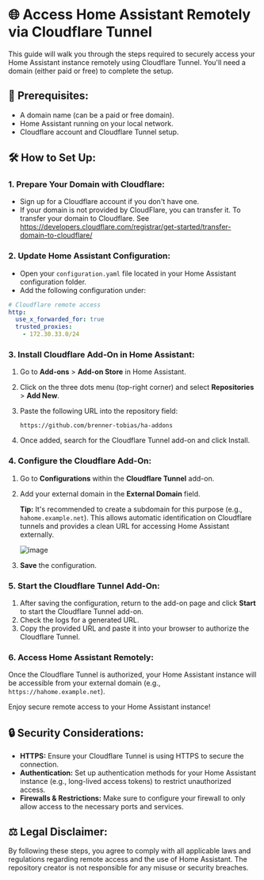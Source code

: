 # 🌐 Access Home Assistant Remotely via Cloudflare Tunnel

This guide will walk you through the steps required to securely access your Home Assistant instance remotely using Cloudflare Tunnel. You'll need a domain (either paid or free) to complete the setup.

## 🔧 Prerequisites:
- A domain name (can be a paid or free domain).
- Home Assistant running on your local network.
- Cloudflare account and Cloudflare Tunnel setup.

## 🛠️ How to Set Up:

### 1. **Prepare Your Domain with Cloudflare:**
   - Sign up for a Cloudflare account if you don't have one.
   - If your domain is not provided by CloudFlare, you can transfer it. To transfer your domain to Cloudflare. See https://developers.cloudflare.com/registrar/get-started/transfer-domain-to-cloudflare/

### 2. **Update Home Assistant Configuration:**
   - Open your `configuration.yaml` file located in your Home Assistant configuration folder.
   - Add the following configuration under:

   ```yaml
   # Cloudflare remote access
   http:
     use_x_forwarded_for: true
     trusted_proxies:
       - 172.30.33.0/24
```


### 3. Install Cloudflare Add-On in Home Assistant:
1. Go to **Add-ons** > **Add-on Store** in Home Assistant.
2. Click on the three dots menu (top-right corner) and select **Repositories** > **Add New**.
3. Paste the following URL into the repository field:

   ```text
   https://github.com/brenner-tobias/ha-addons
   ```
4. Once added, search for the Cloudflare Tunnel add-on and click Install.

 ### 4. Configure the Cloudflare Add-On:
1. Go to **Configurations** within the **Cloudflare Tunnel** add-on.
2. Add your external domain in the **External Domain** field.

   **Tip:** It's recommended to create a subdomain for this purpose (e.g., `hahome.example.net`). This allows automatic identification on Cloudflare tunnels and provides a clean URL for accessing Home Assistant externally.

   ![image](https://github.com/user-attachments/assets/0616d816-c440-479b-bec5-32ccb035d1a0)


4. **Save** the configuration.

### 5. Start the Cloudflare Tunnel Add-On:
1. After saving the configuration, return to the add-on page and click **Start** to start the Cloudflare Tunnel add-on.
2. Check the logs for a generated URL.
3. Copy the provided URL and paste it into your browser to authorize the Cloudflare Tunnel.

### 6. Access Home Assistant Remotely:
Once the Cloudflare Tunnel is authorized, your Home Assistant instance will be accessible from your external domain (e.g., `https://hahome.example.net`).

Enjoy secure remote access to your Home Assistant instance!

## 🔒 Security Considerations:
- **HTTPS:** Ensure your Cloudflare Tunnel is using HTTPS to secure the connection.
- **Authentication:** Set up authentication methods for your Home Assistant instance (e.g., long-lived access tokens) to restrict unauthorized access.
- **Firewalls & Restrictions:** Make sure to configure your firewall to only allow access to the necessary ports and services.

## ⚖️ Legal Disclaimer:
By following these steps, you agree to comply with all applicable laws and regulations regarding remote access and the use of Home Assistant. The repository creator is not responsible for any misuse or security breaches.
  
   
